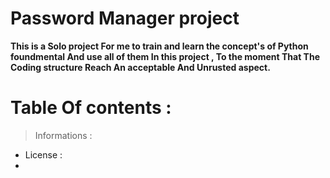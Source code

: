 # Password Manager project

**This is a Solo project For me to train and learn the concept's of Python foundmental And use all of them In this project , To the moment That The Coding structure Reach An acceptable And Unrusted aspect.**

# Table Of contents : 

> Informations :
+ License : 
+ 
